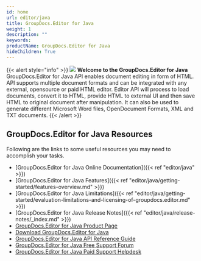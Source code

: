```yaml
---
id: home
url: editor/java
title: GroupDocs.Editor for Java
weight: 1
description: ""
keywords: 
productName: GroupDocs.Editor for Java
hideChildren: True
---
```

{{< alert style="info" >}}
![](editor/java/images/home.png) **Welcome to the GroupDocs.Editor for Java**  
GroupDocs.Editor for Java API enables document editing in form of HTML. API supports multiple document formats and can be integrated with any external, opensource or paid HTML editor. Editor API will process to load documents, convert it to HTML, provide HTML to external UI and then save HTML to original document after manipulation. It can also be used to generate different Microsoft Word files, OpenDocument Formats, XML and TXT documents. 
{{< /alert >}}

## GroupDocs.Editor for Java Resources
Following are the links to some useful resources you may need to accomplish your tasks.
*   [GroupDocs.Editor for Java Online Documentation]({{< ref "editor/java" >}})
*   [GroupDocs.Editor for Java Features]({{< ref "editor/java/getting-started/features-overview.md" >}})
*   [GroupDocs.Editor for Java Limitations]({{< ref "editor/java/getting-started/evaluation-limitations-and-licensing-of-groupdocs.editor.md" >}})
*   [GroupDocs.Editor for Java Release Notes]({{< ref "editor/java/release-notes/_index.md" >}})
*   [GroupDocs.Editor for Java Product Page](https://products.groupdocs.com/editor/java)
*   [Download GroupDocs.Editor for Java](https://repository.groupdocs.com/webapp/#/artifacts/browse/tree/General/repo/com/groupdocs/groupdocs-editor)
*   [GroupDocs.Editor for Java API Reference Guide](https://apireference.groupdocs.com/java/editor)
*   [GroupDocs.Editor for Java Free Support Forum](https://forum.groupdocs.com/c/editor)
*   [GroupDocs.Editor for Java Paid Support Helpdesk](https://helpdesk.groupdocs.com/)
